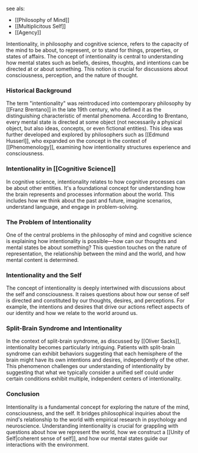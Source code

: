 see als:
- [[Philosophy of Mind]]
- [[Multiplicitous Self]]
- [[Agency]]

Intentionality, in philosophy and cognitive science, refers to the capacity of the mind to be about, to represent, or to stand for things, properties, or states of affairs. The concept of intentionality is central to understanding how mental states such as beliefs, desires, thoughts, and intentions can be directed at or about something. This notion is crucial for discussions about consciousness, perception, and the nature of thought.

### Historical Background

The term "intentionality" was reintroduced into contemporary philosophy by [[Franz Brentano]] in the late 19th century, who defined it as the distinguishing characteristic of mental phenomena. According to Brentano, every mental state is directed at some object (not necessarily a physical object, but also ideas, concepts, or even fictional entities). This idea was further developed and explored by philosophers such as [[Edmund Husserl]], who expanded on the concept in the context of [[Phenomenology]], examining how intentionality structures experience and consciousness.

### Intentionality in [[Cognitive Science]]

In cognitive science, intentionality relates to how cognitive processes can be about other entities. It's a foundational concept for understanding how the brain represents and processes information about the world. This includes how we think about the past and future, imagine scenarios, understand language, and engage in problem-solving.

### The Problem of Intentionality

One of the central problems in the philosophy of mind and cognitive science is explaining how intentionality is possible—how can our thoughts and mental states be about something? This question touches on the nature of representation, the relationship between the mind and the world, and how mental content is determined.

### Intentionality and the Self

The concept of intentionality is deeply intertwined with discussions about the self and consciousness. It raises questions about how our sense of self is directed and constituted by our thoughts, desires, and perceptions. For example, the intentions and desires that drive our actions reflect aspects of our identity and how we relate to the world around us.

### Split-Brain Syndrome and Intentionality

In the context of split-brain syndrome, as discussed by [[Oliver Sacks]], intentionality becomes particularly intriguing. Patients with split-brain syndrome can exhibit behaviors suggesting that each hemisphere of the brain might have its own intentions and desires, independently of the other. This phenomenon challenges our understanding of intentionality by suggesting that what we typically consider a unified self could under certain conditions exhibit multiple, independent centers of intentionality.

### Conclusion

Intentionality is a fundamental concept for exploring the nature of the mind, consciousness, and the self. It bridges philosophical inquiries about the mind's relationship to the world with empirical research in psychology and neuroscience. Understanding intentionality is crucial for grappling with questions about how we represent the world, how we construct a [[Unity of Self|coherent sense of self]], and how our mental states guide our interactions with the environment.